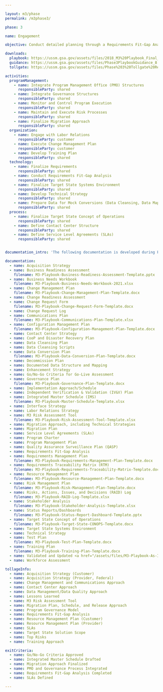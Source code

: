 ```yaml
---

layout: m3/phase
permalink: /m3phase3/

phase: 3

name: Engagement

objective: Conduct detailed planning through a Requirements Fit-Gap Analysis and finalize the implementation roadmap. An Agile approach should be adopted for this phase.

downloads:
  playbook: https://ussm.gsa.gov/assets/files/2018_M3%20Playbook_Final_Phase%203.pdf
  guidance: https://ussm.gsa.gov/assets/files/Phase3PlaybookGuidance_8.30.18FINAL.pdf
  tollgate: https://ussm.gsa.gov/assets/files/Phase%203%20Tollgate%20Review8.30.18.pptx

activities:
  programManagement:
    - name: Integrate Program Management Office (PMO) Structures
      responsibleParty: shared
    - name: Integrate Governance Structures
      responsibleParty: shared
    - name: Monitor and Control Program Execution
      responsibleParty: shared
    - name: Maintain and Execute Risk Processes
      responsibleParty: shared
    - name: Finalize Migration Approach
      responsibleParty: shared
  organization:
    - name: Engage with Labor Relations
      responsibleParty: customer
    - name: Execute Change Management Plan
      responsibleParty: customer
    - name: Develop Training Plan
      responsibleParty: shared
  technology:
    - name: Finalize Requirements
      responsibleParty: shared
    - name: Conduct Requirements Fit-Gap Analysis
      responsibleParty: shared
    - name: Finalize Target State Systems Environment
      responsibleParty: shared
    - name: Develop Technical Strategy
      responsibleParty: shared
    - name: Prepare Data for Mock Conversions (Data Cleansing, Data Mapping)
      responsibleParty: shared
  process:
    - name: Finalize Target State Concept of Operations
      responsibleParty: shared
    - name: Define Contact Center Structure
      responsibleParty: shared
    - name: Define Service Level Agreements (SLAs)
      responsibleParty: shared


documentation_intro: 'The following documentation is developed during Phase 3 and is used to inform the <a href="https://ussm.gsa.gov/assets/files/Phase-3-Progress-Review.pptx">Phase 3 Progress Review discussion</a>. Agencies purchasing transaction processing services only will identify relevant activities and examples for their project using the <a href="https://ussm.gsa.gov/assets/files/M3-Services-Tailoring-Guide.xlsx">M3 Services Tailoring Guide</a>.'

documentation:
  - name: Acquisition Strategy
  - name: Business Readiness Assessment
    filename: M3-Playbook-Business-Readiness-Assessment-Template.pptx
  - name: Business Needs Workbook
    filename: M3-Playbook-Business-Needs-Workbook-2021.xlsx
  - name: Change Management Plan
    filename: M3-Playbook-Change-Management-Plan-Template.docx
  - name: Change Readiness Assessment
  - name: Change Request Form
    filename: M3-Playbook-Change-Request-Form-Template.docx
  - name: Change Request Log
  - name: Communications Plan
    filename: M3-Playbook-Communications-Plan-Template.xlsx
  - name: Configuration Management Plan
    filename: M3-Playbook-Configuration-Management-Plan-Template.docx
  - name: Contact Center Strategy
  - name: CooP and Disaster Recovery Plan
  - name: Data Cleansing Plan 
  - name: Data Cleansing Scripts
  - name: Data Conversion Plan
    filename: M3-Playbook-Data-Conversion-Plan-Template.docx
  - name: Decommission Plan
  - name: Documented Data Structure and Mapping
  - name: Enhancement Strategy
  - name: Go/No-Go Criteria for Go-Live Assessment
  - name: Governance Plan
    filename: M3-Playbook-Governance-Plan-Template.docx
  - name: Implementation Approach/Schedule
  - name: Independent Verification & Validation (IV&V) Plan
  - name: Integrated Master Schedule (IMS)
    filename: M3-Playbook-Master-Schedule-Template.xlsx
  - name: Interface Strategy
  - name: Labor Relations Strategy
  - name: M3 Risk Assessment Tool
    filename: M3-Playbook-Risk-Assessment-Tool-Template.xlsx
  - name: Migration Approach, including Technical Strategies
  - name: Migration Plan
  - name: Service Level Agreements (SLAs)
  - name: Program Charter
  - name: Program Management Plan
  - name: Quality Assurance Surveillance Plan (QASP)
  - name: Requirements Fit-Gap Analysis
  - name: Requirements Management Plan
    filename: M3-Playbook-Requirements-Management-Plan-Template.docx
  - name: Requirements Traceability Matrix (RTM)
    filename: M3-Playbook-Requirements-Traceability-Matrix-Template.docx
  - name: Resource Management Plan
    filename: M3-Playbook-Resource-Management-Plan-Template.docx
  - name: Risk Management Plan
    filename: M3-Playbook-Risk-Management-Plan-Template.docx
  - name: Risks, Actions, Issues, and Decisions (RAID) Log
    filename: M3-Playbook-RAID-Log-Template.xlsx
  - name: Stakeholder Analysis
    filename: M3-Playbook-Stakeholder-Analysis-Template.xlsx
  - name: Status Reports/Dashboards
    filename: M3-Playbook-Status-Report-Dashboard-Template.pptx
  - name: Target State Concept of Operations
    filename: M3-Playbook-Target-State-CONOPS-Template.docx
  - name: Target State Systems Environment
  - name: Technical Strategy
  - name: Test Plan
    filename: M3-Playbook-Test-Plan-Template.docx
  - name: Training Plan
    filename: M3-Playbook-Training-Plan-Template.docx
  - name: Validated and Updated <a href="/assets/files/M3-Playbook-As-Is-System-Environment-Template.xlsx">As-Is Systems Environment</a>
  - name: Workforce Assessment

tollageInfo:
  - name: Acquisition Strategy (Customer)
  - name: Acquisition Strategy (Provider, Federal)
  - name: Change Management and Communications Approach
  - name: Contact Center Approach
  - name: Data Management/Data Quality Approach
  - name: Lessons Learned
  - name: M3 Risk Assessment Tool
  - name: Migration Plan, Schedule, and Release Approach
  - name: Program Governance Model
  - name: Requirements Fit-Gap Analysis
  - name: Resource Management Plan (Customer)
  - name: Resource Management Plan (Provider)
  - name: SLAs
  - name: Target State Solution Scope
  - name: Top Risks
  - name: Training Approach

exitCriteria:
  - name: Go/No-Go Criteria Approved
  - name: Integrated Master Schedule Drafted
  - name: Migration Approach Finalized
  - name: PMO and Governance Process Integrated
  - name: Requirements Fit-Gap Analysis Completed
  - name: SLAs Defined

---
```

